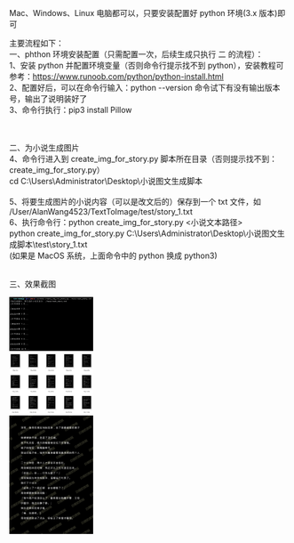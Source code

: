 Mac、Windows、Linux 电脑都可以，只要安装配置好 python 环境(3.x 版本)即可

主要流程如下：
<br/>一、phthon 环境安装配置（只需配置一次，后续生成只执行 二 的流程）：
<br/>1、安装 python 并配置环境变量（否则命令行提示找不到 python），安装教程可参考：https://www.runoob.com/python/python-install.html
<br/>2、配置好后，可以在命令行输入：python --version 命令试下有没有输出版本号，输出了说明装好了
<br/>3、命令行执行：pip3 install Pillow

<br/>
<br/>二、为小说生成图片
<br/>4、命令行进入到 create_img_for_story.py 脚本所在目录（否则提示找不到：create_img_for_story.py）
<br/>        cd C:\Users\Administrator\Desktop\小说图文生成脚本
<br/><br/>5、将要生成图片的小说内容（可以是改文后的）保存到一个 txt 文件，如 /User/AlanWang4523/TextToImage/test/story_1.txt
<br/>6、执行命令行：python create_img_for_story.py <小说文本路径>
<br/>        python create_img_for_story.py C:\Users\Administrator\Desktop\小说图文生成脚本\test\story_1.txt
<br/>(如果是 MacOS 系统，上面命令中的 python 换成 python3)

<br/>三、效果截图
<div align="left">
<img src=./Screenshots/image_out_log.png width=30% />
</div>
<div align="left">
<img src=./Screenshots/image_out_list.png width=30% />
</div>
<div align="left">
<img src=./Screenshots/img_1.png width=30% />
</div>
